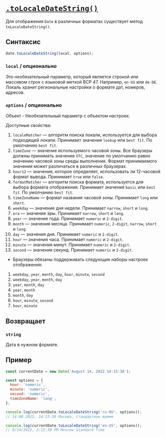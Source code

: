 # [`.toLocaleDateString()`](../index.md)

Для отображения `Date` в различных форматах существует метод `toLocaleDateString()`.

## Синтаксис

```js
date.toLocaleDateString(local, options);
```

### `local` / опционально

Это необязательный параметр, который является строкой или массивом строк с языковой меткой BCP 47. Например, `en-US` или `de-DE`. Локаль хранит региональные настройки о формате дат, номеров, адресов.

### `options` / опционально

Объект - Необязательный параметр с объектом настроек.

Доступные свойства:

1. `localeMatcher` — алгоритм поиска локали, используется для выбора подходящей локали. Принимает значения `lookup` или `best fit`. По умолчанию `best fit`.
2. `timeZone` — значение используемого часовой зоны. Все браузеры должны принимать значение `UTC`, значение по умолчанию равно значению часовой зоны среды выполнения. Формат принимаемого значения может различаться в различных браузерах.
3. `hour12` — значение, которое определяет, использовать ли 12-часовой формат вывода. Принимает `true` или `false`.
4. `formatMatcher` — алгоритм поиска формата, используется для выбора формата отображения. Принимает значения `basic` или `best fit`. По умолчанию `best fit`.
5. `timeZoneName` — формат названия часовой зоны. Принимает `long` или `short`.
6. `weekday` — значение дня недели. Принимает `narrow`, `short` и `long`.
7. `era` — значение эры. Принимает `narrow`, `short` и `long`.
8. `year` — значение года. Принимает `numeric` и `2-digit`.
9. `month` — значения месяца. Принимает `numeric`, `2-digit`, `narrow`, `short` и `long`.
10. `day` — значения дня. Принимает `numeric` и `2-digit`.
11. `hour` — значения часа. Принимает `numeric` и `2-digit`.
12. `minute` — значения минут. Принимает `numeric` и `2-digit`.
13. `second` — значения секунд. Принимает `numeric` и `2-digit`.

- Браузеры обязаны поддерживать следующие наборы настроек отображения:

1. `weekday`, `year`, `month`, `day`, `hour`, `minute`, `second`
2. `weekday`, `year`, `month`, `day`
3. `year`, `month`, `day`
4. `year`, `month`
5. `month`, `day`
6. `hour`, `minute`, `second`
7. `hour`, `minute`

## Возвращает

### `string`

Дата в нужном формате.

## Пример

```js
const currentDate = new Date('August 14, 2022 14:15:30');

const options = {
  hour: 'numeric',
  minute: 'numeric',
  second: 'numeric',
  timeZoneName: 'long',
};

console.log(currentDate.toLocaleDateString('ru-RU', options));
// 14.08.2022, 14:15:30 Москва, стандартное время

console.log(currentDate.toLocaleDateString('en-US', options));
// 8/14/2022, 2:15:30 PM Moscow Standard Time
```
